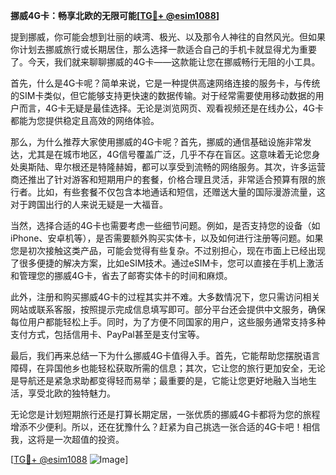 **挪威4G卡：畅享北欧的无限可能[[TG💪+ @esim1088](https://t.me/s/esim1088)]**

提到挪威，你可能会想到壮丽的峡湾、极光、以及那令人神往的自然风光。但如果你计划去挪威旅行或长期居住，那么选择一款适合自己的手机卡就显得尤为重要了。今天，我们就来聊聊挪威的4G卡——这款能让您在挪威畅行无阻的小工具。

首先，什么是4G卡呢？简单来说，它是一种提供高速网络连接的服务卡，与传统的SIM卡类似，但它能够支持更快速的数据传输。对于经常需要使用移动数据的用户而言，4G卡无疑是最佳选择。无论是浏览网页、观看视频还是在线办公，4G卡都能为您提供稳定且高效的网络体验。

那么，为什么推荐大家使用挪威的4G卡呢？首先，挪威的通信基础设施非常发达，尤其是在城市地区，4G信号覆盖广泛，几乎不存在盲区。这意味着无论您身处奥斯陆、卑尔根还是特隆赫姆，都可以享受到流畅的网络服务。其次，许多运营商还推出了针对游客和短期用户的套餐，价格合理且灵活，非常适合预算有限的旅行者。比如，有些套餐不仅包含本地通话和短信，还赠送大量的国际漫游流量，这对于跨国出行的人来说无疑是一大福音。

当然，选择合适的4G卡也需要考虑一些细节问题。例如，是否支持您的设备（如iPhone、安卓机等），是否需要额外购买实体卡，以及如何进行注册等问题。如果您是初次接触这类产品，可能会觉得有些复杂。不过别担心，现在市面上已经出现了很多便捷的解决方案，比如eSIM技术。通过eSIM卡，您可以直接在手机上激活和管理您的挪威4G卡，省去了邮寄实体卡的时间和麻烦。

此外，注册和购买挪威4G卡的过程其实并不难。大多数情况下，您只需访问相关网站或联系客服，按照提示完成信息填写即可。部分平台还会提供中文服务，确保每位用户都能轻松上手。同时，为了方便不同国家的用户，这些服务通常支持多种支付方式，包括信用卡、PayPal甚至是支付宝等。

最后，我们再来总结一下为什么挪威4G卡值得入手。首先，它能帮助您摆脱语言障碍，在异国他乡也能轻松获取所需的信息；其次，它让您的旅行更加安全，无论是导航还是紧急求助都变得轻而易举；最重要的是，它能让您更好地融入当地生活，享受北欧的独特魅力。

无论您是计划短期旅行还是打算长期定居，一张优质的挪威4G卡都将为您的旅程增添不少便利。所以，还在犹豫什么？赶紧为自己挑选一张合适的4G卡吧！相信我，这将是一次超值的投资。

[[TG💪+ @esim1088](https://t.me/s/esim1088) ![Image](https://i.postimg.cc/4NQfJmqS/Snipaste-2025-05-13-00-14-12.png)]